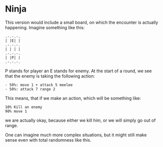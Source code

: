 # Ninja

This version would include a small board, on which the encounter is actually happening. Imagine something like this:

```
.-.-.-.
| |E| |
.-.-.-.
| | | |
.-.-.-.
| |P| |
.-.-.-.
```
P stands for player an E stands for enemy. At the start of a round, we see that the enemy is taking the following action:
```
- 50%: move 1 + attack 5 meelee
- 50%: attack 7 range 2
```
This means, that if we make an action, which will be something like:
```
10% Kill an enemy
90% move 1
```
we are actually okay, because either we kill him, or we will simply go out of range.

One can imagine much more complex situations, but it might still make sense even with total randomness like this.